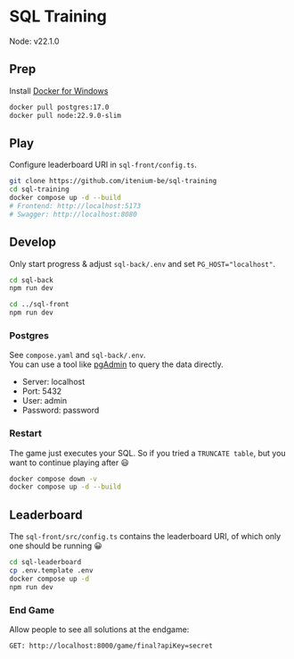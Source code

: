 SQL Training
============

Node: v22.1.0

## Prep

Install [Docker for Windows](https://docs.docker.com/desktop/install/windows-install/)

```sh
docker pull postgres:17.0
docker pull node:22.9.0-slim
```

## Play

Configure leaderboard URI in `sql-front/config.ts`.

```sh
git clone https://github.com/itenium-be/sql-training
cd sql-training
docker compose up -d --build
# Frontend: http://localhost:5173
# Swagger: http://localhost:8080
```

## Develop

Only start progress & adjust `sql-back/.env`
and set `PG_HOST="localhost"`.

```sh
cd sql-back
npm run dev

cd ../sql-front
npm run dev
```

### Postgres

See `compose.yaml` and `sql-back/.env`.  
You can use a tool like [pgAdmin](https://www.postgresql.org/ftp/pgadmin/pgadmin4/v8.12/windows/) to query the data directly.

- Server: localhost
- Port: 5432
- User: admin
- Password: password


### Restart

The game just executes your SQL. So if you tried a `TRUNCATE table`,
but you want to continue playing after 😃

```sh
docker compose down -v
docker compose up -d --build
```

## Leaderboard

The `sql-front/src/config.ts` contains the leaderboard URI,
of which only one should be running 😀

```sh
cd sql-leaderboard
cp .env.template .env
docker compose up -d
npm run dev
```

### End Game

Allow people to see all solutions at the endgame:

```
GET: http://localhost:8000/game/final?apiKey=secret
```
